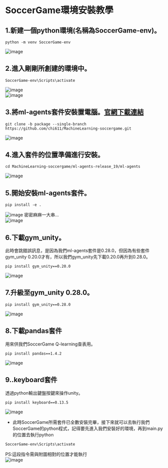 # SoccerGame環境安裝教學

## 1.新建一個python環境(名稱為SoccerGame-env)。
```
python -m venv SoccerGame-env
```
![image](https://user-images.githubusercontent.com/76472326/212279578-74531445-57eb-4560-8559-24c1ef880859.png)

## 2.進入剛剛所創建的環境中。
```
SoccerGame-env\Scripts\activate
```
![image](https://user-images.githubusercontent.com/76472326/212280113-e25f0f3a-4181-4eb5-97e0-ac9a29c21ef0.png)  
![image](https://user-images.githubusercontent.com/76472326/212280142-0536eabb-ff36-45b3-aeb1-3021b95a3a80.png)


## 3.將ml-agents套件安裝置電腦。[官網下載連結](https://github.com/Unity-Technologies/ml-agents/releases/tag/release_19)
```
git clone -b package --single-branch https://github.com/chi611/MachineLearning-soccergame.git 
```
![image](https://user-images.githubusercontent.com/76472326/212307760-18186446-0e5f-4535-9195-354c14b901e4.png)

## 4.進入套件的位置準備進行安裝。
```
cd MachineLearning-soccergame/ml-agents-release_19/ml-agents
```
![image](https://user-images.githubusercontent.com/76472326/212308014-d33467cf-48cf-4186-a5d2-30542382772f.png)

## 5.開始安裝ml-agents套件。
```
pip install -e .
```
![image](https://user-images.githubusercontent.com/76472326/212308217-d3a030b7-ce36-4ca7-a24a-3ca4af32a073.png)
密密麻麻一大串...  
![image](https://user-images.githubusercontent.com/76472326/212308273-02f51eee-4563-4d74-a273-074d53a0404f.png)

## 6.下載gym_unity。  
此時會跳錯誤訊息，是因為我們ml-agents套件是0.28.0，但因為有些套件gym_unity 0.20.0才有，所以我們gym_unity先下載0.20.0再升到0.28.0。
```
pip install gym_unity==0.20.0 
```
![image](https://user-images.githubusercontent.com/76472326/212285110-12c42767-1820-42eb-a446-ef46a83b9a7f.png)

## 7.升級至gym_unity 0.28.0。
```
pip install gym_unity==0.28.0 
```
![image](https://user-images.githubusercontent.com/76472326/212285569-9794b808-7f5f-4da8-8e1b-441bf645e05f.png)

## 8.下載pandas套件  
用來供我們SoccerGame Q-learning查表用。
```
pip install pandas==1.4.2 
```
![image](https://user-images.githubusercontent.com/76472326/212285777-494d66c0-79bc-42fa-896a-0daee92054b2.png)

## 9..keyboard套件  
透過python輸出鍵盤按鍵來操作unity。
```
pip install keyboard==0.13.5 
```
![image](https://user-images.githubusercontent.com/76472326/212286055-787c416f-d608-46a5-851b-3c76653f9782.png)
  

* 此時SoccerGame所需套件已全數安裝完畢，接下來就可以去執行我們SoccerGame的python程式，記得要先進入我們安裝好的環境，再到main.py的位置去執行python
```
SoccerGame-env\Scripts\activate
```
PS:這段指令需與附圖相對的位置才能執行  
![image](https://user-images.githubusercontent.com/76472326/212288609-ab7050b3-b281-4f30-892d-370845475e29.png)
